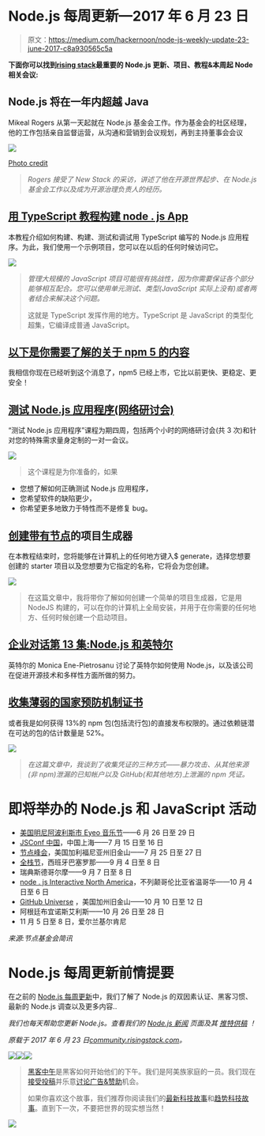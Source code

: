 # Node.js 每周更新—2017 年 6 月 23 日

> 原文：<https://medium.com/hackernoon/node-js-weekly-update-23-june-2017-c8a930565c5a>

**下面你可以找到**[**rising stack**](https://risingstack.com/)**最重要的 Node.js 更新、项目、教程&本周起 Node 相关会议:**

## Node.js 将在一年内超越 Java

Mikeal Rogers 从第一天起就在 Node.js 基金会工作。作为基金会的社区经理，他的工作包括亲自监督运营，从沟通和营销到会议规划，再到主持董事会会议

![](img/bfb0e8c7c93539b14dfa4fa7b04c8643.png)

[Photo credit](https://thenewstack.io/open-source-profile-mikeal-rogers-node-js/)

> *Rogers 接受了 New Stack 的采访，讲述了他在开源世界起步、在 Node.js 基金会工作以及成为开源治理负责人的经历。*

## [用 TypeScript 教程构建 node . js App](https://blog.risingstack.com/building-a-node-js-app-with-typescript-tutorial/)

本教程介绍如何构建、构建、测试和调试用 TypeScript 编写的 Node.js 应用程序。为此，我们使用一个示例项目，您可以在以后的任何时候访问它。

![](img/901f1d277052390445519bacc0b3664b.png)

> *管理大规模的 JavaScript 项目可能很有挑战性，因为你需要保证各个部分能够相互配合。您可以使用单元测试、类型(JavaScript 实际上没有)或者两者结合来解决这个问题。*
> 
> 这就是 TypeScript 发挥作用的地方。TypeScript 是 JavaScript 的类型化超集，它编译成普通 JavaScript。

## [以下是你需要了解的关于 npm 5 的内容](https://blog.pusher.com/what-you-need-know-npm-5/)

我相信你现在已经听到这个消息了，npm5 已经上市，它比以前更快、更稳定、更安全！

## [测试 Node.js 应用程序(网络研讨会)](https://ti.to/risingstack/testing-node-js-applications-online)

“测试 Node.js 应用程序”课程为期四周，包括两个小时的网络研讨会(共 3 次)和针对您的特殊需求量身定制的一对一会议。

![](img/bfbbe623726e9339768698a4951ce62a.png)

> 这个课程是为你准备的，如果

*   您想了解如何正确测试 Node.js 应用程序，
*   您希望软件的缺陷更少，
*   你希望更多地致力于特性而不是修复 bug。

## [创建带有节点](/@harrietty/creating-a-project-generator-with-node-29e13b3cd309)的项目生成器

在本教程结束时，您将能够在计算机上的任何地方键入$ generate，选择您想要创建的 starter 项目以及您想要为它指定的名称，它将会为您创建。

![](img/bba0eebf1307b043c237333e6ca5152c.png)

> 在这篇文章中，我将带你了解如何创建一个简单的项目生成器，它是用 NodeJS 构建的，可以在你的计算机上全局安装，并用于在你需要的任何地方、任何时候创建一个启动项目。

## [企业对话第 13 集:Node.js 和英特尔](https://www.youtube.com/watch?v=SBR6WcSIqBE)

英特尔的 Monica Ene-Pietrosanu 讨论了英特尔如何使用 Node.js，以及该公司在促进开源技术和多样性方面所做的努力。

## [收集薄弱的国家预防机制证书](https://github.com/ChALkeR/notes/blob/master/Gathering-weak-npm-credentials.md)

或者我是如何获得 13%的 npm 包(包括流行包)的直接发布权限的。通过依赖链潜在可达的包的估计数量是 52%。

![](img/69e5549eab3324aeb4f36ad2c43667e4.png)

> *在这篇文章中，我谈到了收集凭证的三种方式——暴力攻击、从其他来源(非 npm)泄漏的已知帐户以及 GitHub(和其他地方)上泄漏的 npm 凭证。*

# 即将举办的 Node.js 和 JavaScript 活动

*   [美国明尼阿波利斯市 Eyeo 音乐节](http://eyeofestival.com/)——6 月 26 日至 29 日
*   [JSConf 中国](http://2017.jsconf.cn/en/)，中国上海——7 月 15 日至 16 日
*   [节点峰会](https://www.eventbrite.com/e/node-summit-2017-san-francisco-tickets-32032284425?discount=NodeFoundation)，美国加利福尼亚州旧金山——7 月 25 日至 27 日
*   [全栈节](https://2017.fullstackfest.com/)，西班牙巴塞罗那——9 月 4 日至 8 日
*   瑞典斯德哥尔摩——9 月 7 日至 8 日
*   [node . js Interactive North America](http://events.linuxfoundation.org/events/node-interactive)，不列颠哥伦比亚省温哥华——10 月 4 日至 6 日
*   [GitHub Universe](https://github.com/blog/2296-save-the-date-github-universe-2017) ，美国加州旧金山——10 月 10 日至 12 日
*   阿根廷布宜诺斯艾利斯——10 月 26 日至 28 日
*   11 月 5 日至 8 日，爱尔兰基尔肯尼

*来源:节点基金会简讯*

# Node.js 每周更新前情提要

在之前的 [Node.js 每周更新](https://community.risingstack.com/node-js-weekly-update-16-june-2017/)中，我们了解了 Node.js 的双因素认证、黑客习惯、最新的 Node.js 调查以及更多内容..

*我们也每天帮助您更新 Node.js。查看我们的* [*Node.js 新闻*](https://news.risingstack.com/) *页面及其* [*推特供稿*](https://twitter.com/NodeJS_Daily) *！*

*原载于 2017 年 6 月 23 日*[*community.risingstack.com*](https://community.risingstack.com/node-js-weekly-update-23-june/)*。*

[![](img/50ef4044ecd4e250b5d50f368b775d38.png)](http://bit.ly/HackernoonFB)[![](img/979d9a46439d5aebbdcdca574e21dc81.png)](https://goo.gl/k7XYbx)[![](img/2930ba6bd2c12218fdbbf7e02c8746ff.png)](https://goo.gl/4ofytp)

> [黑客中午](http://bit.ly/Hackernoon)是黑客如何开始他们的下午。我们是阿美族家庭的一员。我们现在[接受投稿](http://bit.ly/hackernoonsubmission)并乐意[讨论广告&赞助](mailto:partners@amipublications.com)机会。
> 
> 如果你喜欢这个故事，我们推荐你阅读我们的[最新科技故事](http://bit.ly/hackernoonlatestt)和[趋势科技故事](https://hackernoon.com/trending)。直到下一次，不要把世界的现实想当然！

![](img/be0ca55ba73a573dce11effb2ee80d56.png)